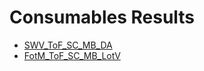 # Consumables Results

- [SWV_ToF_SC_MB_DA](Results_DA.md)
- [FotM_ToF_SC_MB_LotV](Results_LotV.md)
